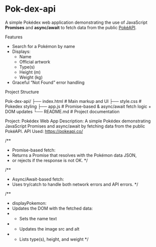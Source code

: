 # Pok-dex-api

A simple Pokédex web application demonstrating the use of JavaScript **Promises** and **async/await** to fetch data from the public [PokéAPI](https://pokeapi.co/).

 Features

- Search for a Pokémon by name  
- Displays:
  - Name  
  - Official artwork  
  - Type(s)  
  - Height (m)  
  - Weight (kg)  
- Graceful “Not Found” error handling

 Project Structure


Pok-dex-api/
├── index.html    # Main markup and UI
├── style.css     # Pokedex styling
├── app.js        # Promise-based & async/await fetch logic + DOM updates
└── README.md     # Project documentation

Project: Pokédex Web App
    Description: A simple Pokédex demonstrating JavaScript Promises and
                 async/await by fetching data from the public PokéAPI.
    API Used:    https://pokeapi.co/


/**
   * Promise-based fetch:
   * Returns a Promise that resolves with the Pokémon data JSON,
   * or rejects if the response is not OK.
   */

/**
   * Async/Await-based fetch:
   * Uses try/catch to handle both network errors and API errors.
   */

 /**
   * displayPokemon:
   * Updates the DOM with the fetched data:
   * - Sets the name text
   * - Updates the image src and alt
   * - Lists type(s), height, and weight
   */